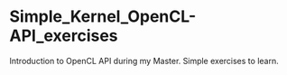 # Simple_Kernel_OpenCL-API_exercises
Introduction to OpenCL API during my Master. Simple exercises to learn.
